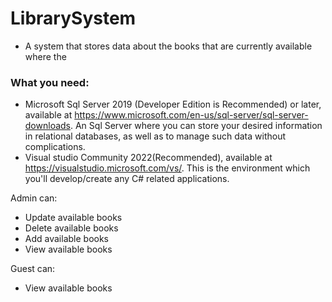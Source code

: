 # LibrarySystem

  - A system that stores data about the books that are currently available where the

**<h3>What you need:</h3>**
- Microsoft Sql Server 2019 (Developer Edition is Recommended) or later, available  at https://www.microsoft.com/en-us/sql-server/sql-server-downloads. An Sql Server where you can store your desired information in relational databases, as well as to manage such data without complications. 
- Visual studio Community 2022(Recommended), available at https://visualstudio.microsoft.com/vs/. This is the environment which you'll develop/create any C# related applications.


Admin can:
  * Update available books
  * Delete available books
  * Add available books
  * View available books
  
Guest can:
  * View available books
